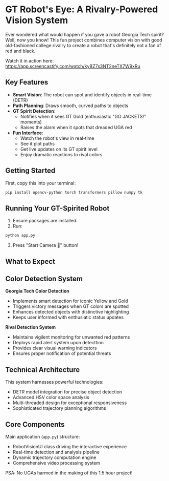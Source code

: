 # GT Robot's Eye: A Rivalry-Powered Vision System

Ever wondered what would happen if you gave a robot Georgia Tech spirit? Well, now you know! This fun project combines computer vision with good old-fashioned college rivalry to create a robot that's definitely not a fan of red and black.

Watch it in action here: https://app.screencastify.com/watch/kyBZ7s3NT2neTX7W9xRu

## Key Features

- **Smart Vision**: The robot can spot and identify objects in real-time (DETR)
- **Path Planning**: Draws smooth, curved paths to objects
- **GT Spirit Detection**: 
  - Notifies when it sees GT Gold (enthusiastic "GO JACKETS!" moments)
  - Raises the alarm when it spots that dreaded UGA red
- **Fun Interface**:
  - Watch the robot's view in real-time
  - See it plot paths
  - Get live updates on its GT spirit level
  - Enjoy dramatic reactions to rival colors

## Getting Started

First, copy this into your terminal:
```bash
pip install opencv-python torch transformers pillow numpy tk
```

## Running Your GT-Spirited Robot

1. Ensure packages are installed.
2. Run:
```bash
python app.py
```
3. Press "Start Camera 🎥" button!

## What to Expect

## Color Detection System

**Georgia Tech Color Detection**
- Implements smart detection for iconic Yellow and Gold
- Triggers victory messages when GT colors are spotted
- Enhances detected objects with distinctive highlighting
- Keeps user informed with enthusiatic status updates

**Rival Detection System**
- Maintains vigilent monitoring for unwanted red patterns
- Deploys rapid alert system upon detecttion
- Provides clear visual warning indicators
- Ensures proper notification of potential threats

## Technical Architecture

This system harnesses powerful technologies:
- DETR model integration for precise object detection
- Advanced HSV color space analysis
- Multi-threaded design for exceptional responsiveness
- Sophisticated trajectory planning algorithms

## Core Components

Main application (`app.py`) structure:
- RobotVisionUI class driving the interactive experience
- Real-time detection and analysis pipeline
- Dynamic trajectory computation engine
- Comprehensive video processing system

PSA: No UGAs harmed in the making of this 1.5 hour project!
